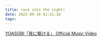 ```yaml
---
title: race into the night!
date: 2022-09-10 01:21:18
tags:
---
```

[YOASOBI「夜に駆ける」 Official Music Video](https://www.youtube.com/watch?v=x8VYWazR5mE)